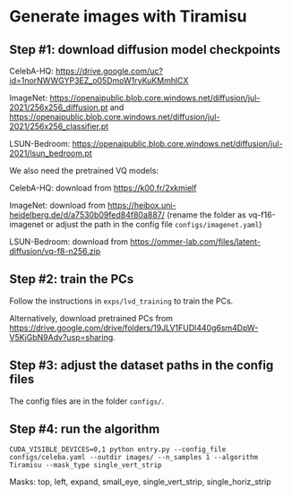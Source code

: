 # Generate images with Tiramisu

## Step #1: download diffusion model checkpoints

CelebA-HQ: https://drive.google.com/uc?id=1norNWWGYP3EZ_o05DmoW1ryKuKMmhlCX

ImageNet: https://openaipublic.blob.core.windows.net/diffusion/jul-2021/256x256_diffusion.pt and https://openaipublic.blob.core.windows.net/diffusion/jul-2021/256x256_classifier.pt

LSUN-Bedroom: https://openaipublic.blob.core.windows.net/diffusion/jul-2021/lsun_bedroom.pt

We also need the pretrained VQ models:

CelebA-HQ: download from https://k00.fr/2xkmielf

ImageNet: download from https://heibox.uni-heidelberg.de/d/a7530b09fed84f80a887/ (rename the folder as vq-f16-imagenet or adjust the path in the config file `configs/imagenet.yaml`)

LSUN-Bedroom: download from https://ommer-lab.com/files/latent-diffusion/vq-f8-n256.zip

## Step #2: train the PCs

Follow the instructions in `exps/lvd_training` to train the PCs.

Alternatively, download pretrained PCs from https://drive.google.com/drive/folders/19JLV1FUDl440g6sm4DpW-V5KjGbN9Adv?usp=sharing.

## Step #3: adjust the dataset paths in the config files

The config files are in the folder `configs/`.

## Step #4: run the algorithm

```
CUDA_VISIBLE_DEVICES=0,1 python entry.py --config_file configs/celeba.yaml --outdir images/ --n_samples 1 --algorithm Tiramisu --mask_type single_vert_strip
```

Masks: top, left, expand, small_eye, single_vert_strip, single_horiz_strip

